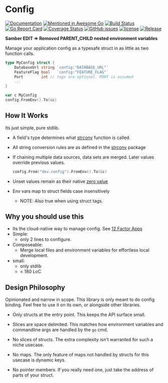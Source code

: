 # Config
[![Documentation](https://godoc.org/github.com/JeremyLoy/config?status.svg)](http://godoc.org/github.com/JeremyLoy/config)
[![Mentioned in Awesome Go](https://awesome.re/mentioned-badge-flat.svg)](https://github.com/avelino/awesome-go)
[![Build Status](https://travis-ci.org/JeremyLoy/config.svg?branch=master)](https://travis-ci.org/JeremyLoy/config)
[![Go Report Card](https://goreportcard.com/badge/github.com/JeremyLoy/config)](https://goreportcard.com/report/github.com/JeremyLoy/config)
[![Coverage Status](https://coveralls.io/repos/github/JeremyLoy/config/badge.svg?branch=master)](https://coveralls.io/github/JeremyLoy/config?branch=master)
[![GitHub issues](https://img.shields.io/github/issues/JeremyLoy/config.svg)](https://github.com/JeremyLoy/config/issues)
[![license](https://img.shields.io/github/license/JeremyLoy/config.svg?maxAge=2592000)](https://github.com/JeremyLoy/config/LICENSE)
[![Release](https://img.shields.io/github/release/JeremyLoy/config.svg?label=Release)](https://github.com/JeremyLoy/config/releases)

**Samber EDIT => Removed PARENT_CHILD nested environment variables**

Manage your application config as a typesafe struct in as little as two function calls.

```go
type MyConfig struct {
	DatabaseUrl string `config:"DATABASE_URL"`
	FeatureFlag bool   `config:"FEATURE_FLAG"`
	Port        int // tags are optional. PORT is assumed
	...
}

var c MyConfig
config.FromEnv().To(&c)
```

## How It Works

Its just simple, pure stdlib.

* A field's type determines what [strconv](https://golang.org/pkg/strconv/) function is called.
* All string conversion rules are as defined in the [strconv](https://golang.org/pkg/strconv/) package
* If chaining multiple data sources, data sets are merged.
  Later values override previous values.
  ```go
  config.From("dev.config").FromEnv().To(&c)
  ```

* Unset values remain as their native [zero value](https://tour.golang.org/basics/12)
* Env vars map to struct fields case insensitively
    * NOTE: Also true when using struct tags.

## Why you should use this

* Its the cloud-native way to manage config. See [12 Factor Apps](https://12factor.net/config)
* Simple:
    * only 2 lines to configure.
* Composeable:
    * Merge local files and environment variables for effortless local development.
* small:
    * only stdlib
    * < 180 LoC

## Design Philosophy

Opinionated and narrow in scope. This library is only meant to do config binding.
Feel free to use it on its own, or alongside other libraries.

* Only structs at the entry point. This keeps the API surface small.

* Slices are space delimited. This matches how environment variables and commandline args are handled by the `go` cmd.

* No slices of structs. The extra complexity isn't warranted for such a niche usecase.

* No maps. The only feature of maps not handled by structs for this usecase is dynamic keys.

* No pointer members. If you really need one, just take the address of parts of your struct.